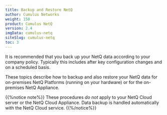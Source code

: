 ```yaml
---
title: Backup and Restore NetQ
author: Cumulus Networks
weight: 150
product: Cumulus NetQ
version: 2.4
imgData: cumulus-netq
siteSlug: cumulus-netq
toc: 3
---
```


It is recommended that you back up your NetQ data according to your company policy. Typically this includes after key configuration changes and on a scheduled basis.

These topics describe how to backup and also restore your NetQ data for on-premises NetQ Platforms (running on your hardware) or for the on-premises NetQ Appliance. 

{{%notice note%}}
These procedures *do not* apply to your NetQ Cloud  server or the NetQ Cloud Appliance. Data backup is handled automatically with the NetQ Cloud service.
{{%/notice%}}
